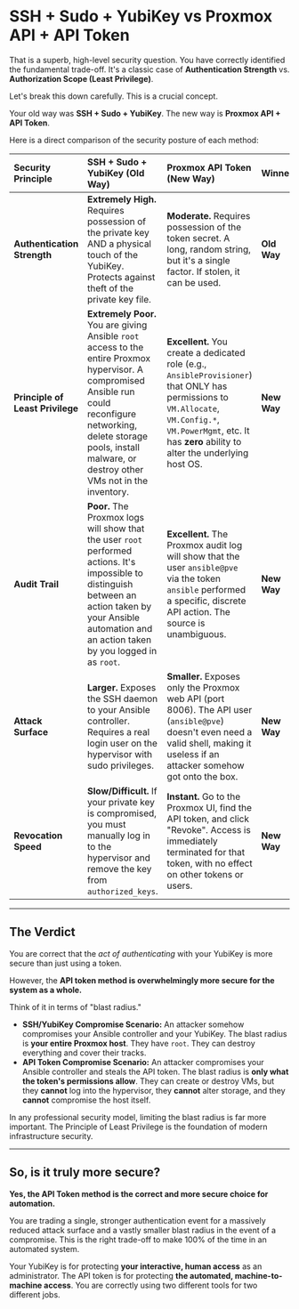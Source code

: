 # SSH + Sudo + YubiKey vs Proxmox API + API Token

That is a superb, high-level security question. You have correctly identified the fundamental trade-off. It's a classic case of **Authentication Strength** vs. **Authorization Scope (Least Privilege)**.

Let's break this down carefully. This is a crucial concept.

Your old way was **SSH + Sudo + YubiKey**. The new way is **Proxmox API + API Token**.

Here is a direct comparison of the security posture of each method:

| Security Principle | SSH + Sudo + YubiKey (Old Way) | Proxmox API Token (New Way) | Winner |
| :--- | :--- | :--- | :--- |
| **Authentication Strength** | **Extremely High.** Requires possession of the private key AND a physical touch of the YubiKey. Protects against theft of the private key file. | **Moderate.** Requires possession of the token secret. A long, random string, but it's a single factor. If stolen, it can be used. | **Old Way** |
| **Principle of Least Privilege** | **Extremely Poor.** You are giving Ansible `root` access to the entire Proxmox hypervisor. A compromised Ansible run could reconfigure networking, delete storage pools, install malware, or destroy other VMs not in the inventory. | **Excellent.** You create a dedicated role (e.g., `AnsibleProvisioner`) that ONLY has permissions to `VM.Allocate`, `VM.Config.*`, `VM.PowerMgmt`, etc. It has **zero** ability to alter the underlying host OS. | **New Way** |
| **Audit Trail** | **Poor.** The Proxmox logs will show that the user `root` performed actions. It's impossible to distinguish between an action taken by your Ansible automation and an action taken by you logged in as `root`. | **Excellent.** The Proxmox audit log will show that the user `ansible@pve` via the token `ansible` performed a specific, discrete API action. The source is unambiguous. | **New Way** |
| **Attack Surface** | **Larger.** Exposes the SSH daemon to your Ansible controller. Requires a real login user on the hypervisor with sudo privileges. | **Smaller.** Exposes only the Proxmox web API (port 8006). The API user (`ansible@pve`) doesn't even need a valid shell, making it useless if an attacker somehow got onto the box. | **New Way** |
| **Revocation Speed** | **Slow/Difficult.** If your private key is compromised, you must manually log in to the hypervisor and remove the key from `authorized_keys`. | **Instant.** Go to the Proxmox UI, find the API token, and click "Revoke". Access is immediately terminated for that token, with no effect on other tokens or users. | **New Way** |

---

## **The Verdict**

You are correct that the *act of authenticating* with your YubiKey is more secure than just using a token.

However, the **API token method is overwhelmingly more secure for the system as a whole.**

Think of it in terms of "blast radius."

* **SSH/YubiKey Compromise Scenario:** An attacker somehow compromises your Ansible controller and your YubiKey. The blast radius is **your entire Proxmox host**. They have `root`. They can destroy everything and cover their tracks.
* **API Token Compromise Scenario:** An attacker compromises your Ansible controller and steals the API token. The blast radius is **only what the token's permissions allow**. They can create or destroy VMs, but they **cannot** log into the hypervisor, they **cannot** alter storage, and they **cannot** compromise the host itself.

In any professional security model, limiting the blast radius is far more important. The Principle of Least Privilege is the foundation of modern infrastructure security.

---

## **So, is it truly more secure?**

**Yes, the API Token method is the correct and more secure choice for automation.**

You are trading a single, stronger authentication event for a massively reduced attack surface and a vastly smaller blast radius in the event of a compromise. This is the right trade-off to make 100% of the time in an automated system.

Your YubiKey is for protecting **your interactive, human access** as an administrator. The API token is for protecting **the automated, machine-to-machine access**. You are correctly using two different tools for two different jobs.
